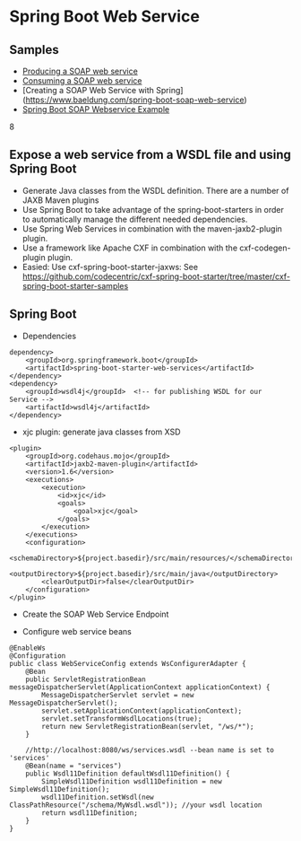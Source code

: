 # Spring Boot Web Service

## Samples
- [Producing a SOAP web service](https://spring.io/guides/gs/producing-web-service/)
- [Consuming a SOAP web service](https://spring.io/guides/gs/consuming-web-service/)
- [Creating a SOAP Web Service with Spring] (https://www.baeldung.com/spring-boot-soap-web-service)
- [Spring Boot SOAP Webservice Example](https://howtodoinjava.com/spring-boot/spring-boot-soap-webservice-example/)

8

## Expose a web service from a WSDL file and using Spring Boot
- Generate Java classes from the WSDL definition. There are a number of JAXB Maven plugins 
- Use Spring Boot to take advantage of the spring-boot-starters in order to automatically manage the different needed dependencies.
- Use Spring Web Services in combination with the maven-jaxb2-plugin plugin. 
- Use a framework like Apache CXF in combination with the cxf-codegen-plugin plugin. 
- Easied: Use cxf-spring-boot-starter-jaxws: See https://github.com/codecentric/cxf-spring-boot-starter/tree/master/cxf-spring-boot-starter-samples 

## Spring Boot
- Dependencies
```
dependency>
    <groupId>org.springframework.boot</groupId>
    <artifactId>spring-boot-starter-web-services</artifactId>
</dependency>
<dependency>
    <groupId>wsdl4j</groupId>  <!-- for publishing WSDL for our Service -->
    <artifactId>wsdl4j</artifactId>
</dependency>
```
- xjc plugin: generate java classes from XSD
```
<plugin>
    <groupId>org.codehaus.mojo</groupId>
    <artifactId>jaxb2-maven-plugin</artifactId>
    <version>1.6</version>
    <executions>
        <execution>
            <id>xjc</id>
            <goals>
                <goal>xjc</goal>
            </goals>
        </execution>
    </executions>
    <configuration>
        <schemaDirectory>${project.basedir}/src/main/resources/</schemaDirectory>
        <outputDirectory>${project.basedir}/src/main/java</outputDirectory>
        <clearOutputDir>false</clearOutputDir>
    </configuration>
</plugin>
```
- Create the SOAP Web Service Endpoint

- Configure web service beans
```
@EnableWs
@Configuration
public class WebServiceConfig extends WsConfigurerAdapter {
    @Bean
    public ServletRegistrationBean messageDispatcherServlet(ApplicationContext applicationContext) {
        MessageDispatcherServlet servlet = new MessageDispatcherServlet();
        servlet.setApplicationContext(applicationContext);
        servlet.setTransformWsdlLocations(true);
        return new ServletRegistrationBean(servlet, "/ws/*");
    }

    //http://localhost:8080/ws/services.wsdl --bean name is set to 'services'
    @Bean(name = "services")
    public Wsdl11Definition defaultWsdl11Definition() {
        SimpleWsdl11Definition wsdl11Definition = new SimpleWsdl11Definition();
        wsdl11Definition.setWsdl(new ClassPathResource("/schema/MyWsdl.wsdl")); //your wsdl location
        return wsdl11Definition;
    }
}
```

